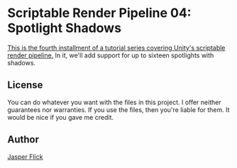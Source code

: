 # Scriptable Render Pipeline 04: Spotlight Shadows

[This is the fourth installment of a tutorial series covering Unity's scriptable render pipeline.](https://catlikecoding.com/unity/tutorials/scriptable-render-pipeline/spotlight-shadows/) In it, we'll add support for up to sixteen spotlights with shadows.

## License

You can do whatever you want with the files in this project. I offer neither guarantees nor warranties. If you use the files, then you're liable for them. It would be nice if you gave me credit.

## Author

[Jasper Flick](https://catlikecoding.com/jasper-flick/)